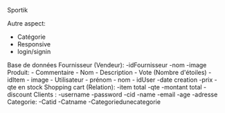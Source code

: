 ﻿Sportik

Autre aspect:
- Catégorie
- Responsive
- login/signin



Base de données
Fournisseur (Vendeur):
    -idFournisseur
    -nom
    -image
Produit:
    - Commentaire
    - Nom
    - Description
    - Vote (Nombre d'étoiles)
    - idItem
    - image
    - Utilisateur
    - prénom
    - nom
    - idUser
    -date creation
    -prix
    -qte en stock
Shopping cart (Relation):
    -item total
    -qte
    -montant total
    -discount
Clients : 
    -username
    -password
    -cid
    -name
    -email
    -age
    -adresse
Categorie:
    -Catid
    -Catname
    -Categoriedunecategorie
    
